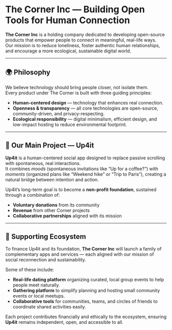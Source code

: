 # The Corner Inc — Building Open Tools for Human Connection

**The Corner Inc** is a holding company dedicated to developing open-source products that empower people to connect in meaningful, real-life ways.  
Our mission is to reduce loneliness, foster authentic human relationships, and encourage a more ecological, sustainable digital world.

---

## 🌍 Philosophy

We believe technology should bring people closer, not isolate them.  
Every product under The Corner is built with three guiding principles:

- **Human-centered design** — technology that enhances real connection.  
- **Openness & transparency** — all core technologies are open-source, community-driven, and privacy-respecting.  
- **Ecological responsibility** — digital minimalism, efficient design, and low-impact hosting to reduce environmental footprint.

---

## 🌱 Our Main Project — Up4it

**Up4it** is a human-centered social app designed to replace passive scrolling with spontaneous, real interactions.  
It combines *moods* (spontaneous invitations like “Up for a coffee?”) with *moments* (organized plans like “Weekend hike” or “Trip to Paris”), creating a natural bridge between intention and action.  

Up4it’s long-term goal is to become a **non-profit foundation**, sustained through a combination of:

- **Voluntary donations** from its community  
- **Revenue** from other Corner projects  
- **Collaborative partnerships** aligned with its mission

---

## 🌾 Supporting Ecosystem

To finance Up4it and its foundation, **The Corner Inc** will launch a family of complementary apps and services — each aligned with our mission of social reconnection and sustainability.  

Some of these include:

- **Real-life dating platform** organizing curated, local group events to help people meet naturally.  
- **Gathering platform** to simplify planning and hosting small community events or local meetups.  
- **Collaborative tools** for communities, teams, and circles of friends to coordinate shared activities easily.

Each project contributes financially and ethically to the ecosystem, ensuring **Up4it** remains independent, open, and accessible to all.

